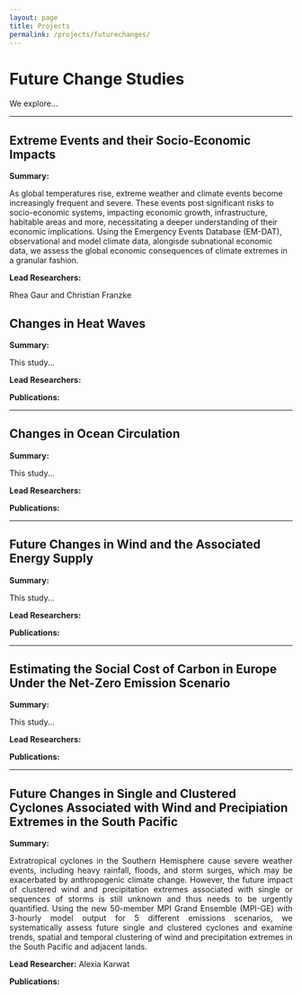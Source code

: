 ```yaml
---
layout: page
title: Projects
permalink: /projects/futurechanges/
---
```


# Future Change Studies

We explore...

---

## Extreme Events and their Socio-Economic Impacts

**Summary:**

As global temperatures rise, extreme weather and climate events become increasingly frequent and severe. These events post significant risks to socio-economic systems, impacting economic growth, infrastructure, habitable areas and more, necessitating a deeper understanding of their economic implications. Using the Emergency Events Database (EM-DAT), observational and model climate data, alongisde subnational economic data, we assess the global economic consequences of climate extremes in a granular fashion. 

**Lead Researchers:**

Rhea Gaur and Christian Franzke

## Changes in Heat Waves

**Summary:**  

This study...

**Lead Researchers:** 

**Publications:** 

---

## Changes in Ocean Circulation

**Summary:**

This study... 

**Lead Researchers:**

**Publications:** 

---

## Future Changes in Wind and the Associated Energy Supply

**Summary:**

This study...

**Lead Researchers:**

**Publications:** 

---

## Estimating the Social Cost of Carbon in Europe Under the Net-Zero Emission Scenario

**Summary:**

This study... 

**Lead Researchers:**

**Publications:** 

---

## Future Changes in Single and Clustered Cyclones Associated with Wind and Precipiation Extremes in the South Pacific

**Summary:**

<div align="justify">Extratropical cyclones in the Southern Hemisphere cause severe weather events, including heavy rainfall, floods, and storm surges, which may be exacerbated by anthropogenic climate change. However, the future impact of clustered wind and precipitation extremes associated with single or sequences of storms is still unknown and thus needs to be urgently quantified. Using the new 50-member MPI Grand Ensemble (MPI-GE) with 3-hourly model output for 5 different emissions scenarios, we systematically assess future single and clustered cyclones and examine trends, spatial and temporal clustering of wind and precipitation extremes in the South Pacific and adjacent lands.</div>

**Lead Researcher:** Alexia Karwat

**Publications:** 
